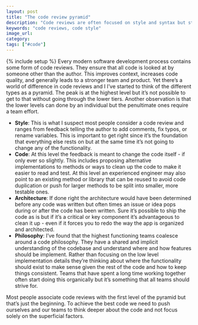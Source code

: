 ```yaml
---
layout: post
title: "The code review pyramid"
description: "Code reviews are often focused on style and syntax but strong teams realize there's a lot more to it than that."
keywords: "code reviews, code style"
image_url:
category:
tags: ["#code"]
---
```

{% include setup %}
Every modern software development process contains some form of code reviews. They ensure that all code is looked at by someone other than the author. This improves context, increases code quality, and generally leads to a stronger team and product. Yet there’s a world of difference in code reviews and I I’ve started to think of the different types as a pyramid. The peak is at the highest level but it’s not possible to get to that without going through the lower tiers. Another observation is that the lower levels can done by an individual but the penultimate ones require a team effort.

- **Style**: This is what I suspect most people consider a code review and ranges from feedback telling the author to add comments, fix typos, or rename variables. This is important to get right since it’s the foundation that everything else rests on but at the same time it’s not going to change any of the functionality.
- **Code**: At this level the feedback is meant to change the code itself - if only ever so slightly. This includes proposing alternative implementations to methods or ways to clean up the code to make it easier to read and test. At this level an experienced engineer may also point to an existing method or library that can be reused to avoid code duplication or push for larger methods to be split into smaller, more testable ones.
- **Architecture**: If done right the architecture would have been determined before any code was written but often times an issue or idea pops during or after the code has been written. Sure it’s possible to ship the code as is but if it’s a critical or key component it’s  advantageous to clean it up - even if it forces you to redo the way the app is organized and architected.
- **Philosophy**: I’ve found that the highest functioning teams coalesce around a code philosophy. They have a shared and implicit understanding of the codebase and understand where and how features should be implement. Rather than focusing on the low level implementation details they’re thinking about where the functionality should exist to make sense given the rest of the code and how to keep things consistent. Teams that have spent a long time working together often start doing this organically but it’s something that all teams should strive for.

Most people associate code reviews with the first level of the pyramid but that’s just the beginning. To achieve the best code we need to push ourselves and our teams to think deeper about the code and not focus solely on the superficial factors.
